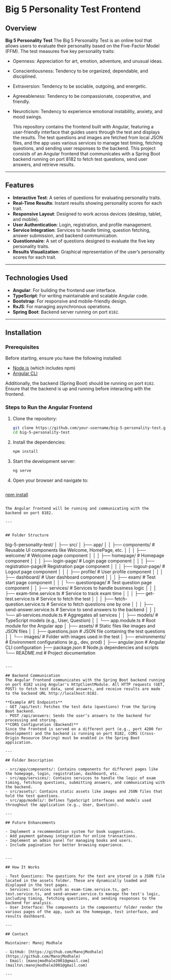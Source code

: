 # Big 5 Personality Test Frontend

## Overview

**Big 5 Personality Test** The Big 5 Personality Test is an online tool that allows users to evaluate their personality based on the Five-Factor Model (FFM). The test measures five key personality traits:

- Openness: Appreciation for art, emotion, adventure, and unusual ideas.
- Conscientiousness: Tendency to be organized, dependable, and disciplined.
- Extraversion: Tendency to be sociable, outgoing, and energetic.
- Agreeableness: Tendency to be compassionate, cooperative, and friendly.
- Neuroticism: Tendency to experience emotional instability, anxiety, and mood swings.

  This repository contains the frontend built with Angular, featuring a user-friendly interface that guides users through the test and displays the results. The test questions and images are fetched from local JSON files, and the app uses various services to manage test timing, fetching questions, and sending user responses to the backend.
  This project consists of an Angular frontend that communicates with a Spring Boot backend running on port 8182 to fetch test questions, send user answers, and retrieve results.
  
---

## Features

- **Interactive Test**: A series of questions for evaluating personality traits.
- **Real-Time Results**: Instant results showing personality scores for each trait.
- **Responsive Layout**: Designed to work across devices (desktop, tablet, and mobile).
- **User Authentication**: Login, registration, and profile management.
- **Service Integration**: Services to handle timing, question fetching, answer submission, and backend communication.
- **Questionnaire**: A set of questions designed to evaluate the five key personality traits.
- **Results Visualization**: Graphical representation of the user’s personality scores for each trait.

---

## Technologies Used

- **Angular**: For building the frontend user interface.
- **TypeScript**: For writing maintainable and scalable Angular code.
- **Bootstrap**: For responsive and mobile-friendly design.
- **RxJS**: For managing asynchronous operations.
- **Spring Boot**: Backend server running on port `8182`.

---


## Installation

### Prerequisites

Before starting, ensure you have the following installed:

- [Node.js](https://nodejs.org/) (which includes npm)
- [Angular CLI](https://angular.io/cli)

Additionally, the backend (Spring Boot) should be running on port `8182`. Ensure that the backend is up and running before interacting with the frontend.

### Steps to Run the Angular Frontend

1. Clone the repository:

   ```bash
   git clone https://github.com/your-username/big-5-personality-test.git
   cd big-5-personality-test

   ```

2. Install the dependencies:

   ```bash
   npm install

   ```

3. Start the development server:

   ```bash
   ng serve

   ```

4. Open your browser and navigate to:

   ```bash
  [ npm install](http://localhost:4200)

   ```

  The Angular frontend will be running and communicating with the backend on port 8182.

---


## Folder Structure

```
big-5-personality-test/
│
├── src/
│   ├── app/
│   │   ├── components/           # Reusable UI components like Welcome, HomePage, etc.
│   │   │   ├── welcome/          # Welcome page component
│   │   │   ├── homepage/         # Homepage component
│   │   │   ├── login-page/       # Login page component
│   │   │   ├── registration-page/# Registration page component
│   │   │   ├── logout-page/      # Logout page component
│   │   │   ├── profile/          # User profile component
│   │   │   ├── dashboard/        # User dashboard component
│   │   │   ├── exam/             # Test start page component
│   │   │   └── questionpage/     # Test question page component
│   │   ├── services/             # Services to handle business logic
│   │   │   ├── exam-time.service.ts     # Service to track exam time
│   │   │   ├── get-test.service.ts      # Service to fetch the test
│   │   │   ├── fetch-question.service.ts # Service to fetch questions one by one
│   │   │   ├── send-answer.service.ts   # Service to send answers to the backend
│   │   │   └── all-services.module.ts   # Aggregates all services
│   │   ├── models/               # TypeScript models (e.g., User, Question)
│   │   └── app.module.ts         # Root module for the Angular app
│   ├── assets/                   # Static files like images and JSON files
│   │   ├── questions.json        # JSON file containing the test questions
│   │   └── images/               # Folder with images used in the test
│   ├── environments/             # Environment configurations (e.g., dev, prod)
│
├── angular.json                  # Angular CLI configuration
├── package.json                  # Node.js dependencies and scripts
└── README.md                     # Project documentation



```

---

## Backend Communication
The Angular frontend communicates with the Spring Boot backend running on port 8182 using Angular's HttpClientModule. All HTTP requests (GET, POST) to fetch test data, send answers, and receive results are made to the backend URL http://localhost:8182.

**Example API Endpoints**
- GET /api/test: Fetches the test data (questions) from the Spring Boot backend.
- POST /api/answers: Sends the user’s answers to the backend for processing and storing.
**CORS Configuration (Backend)**
Since the frontend is served on a different port (e.g., port 4200 for development) and the backend is running on port 8182, CORS (Cross-Origin Resource Sharing) must be enabled in the Spring Boot application.

---

## Folder Description

- src/app/components/: Contains components for different pages like the homepage, login, registration, dashboard, etc.
- src/app/services/: Contains services to handle the logic of exam timing, fetching questions, submitting answers, and communicating with the backend.
- src/assets/: Contains static assets like images and JSON files that hold the test questions.
- src/app/models/: Defines TypeScript interfaces and models used throughout the application (e.g., User, Question).

---

## Future Enhancements

- Implement a recommendation system for book suggestions.
- Add payment gateway integration for online transactions.
- Implement an admin panel for managing books and users.
- Include pagination for better browsing experience.


---

## How It Works

- Test Questions: The questions for the test are stored in a JSON file located in the assets folder. These are dynamically loaded and displayed in the test pages.
- Services: Services such as exam-time.service.ts, get-test.service.ts, and send-answer.service.ts manage the test's logic, including timing, fetching questions, and sending responses to the backend for analysis.
- User Interface: The components in the components/ folder render the various pages of the app, such as the homepage, test interface, and results dashboard.

---

## Contact

Maintainer: Manoj Modhale

- GitHub: [https://github.com/ManojModhale](https://github.com/ManojModhale)
- Email: [manojmodhale2001@gmail.com](mailto\:manojmodhale2001@gmail.com)

---


